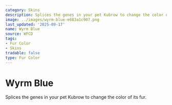 ```yaml
---
category: Skins
description: Splices the genes in your pet Kubrow to change the color of its fur.
image: ../images/wyrm-blue-e683a1c907.png
last_updated: '2025-09-17'
name: Wyrm Blue
source: WFCD
tags:
- Fur Color
- Skins
tradable: false
type: Fur Color
---
```


# Wyrm Blue

Splices the genes in your pet Kubrow to change the color of its fur.

